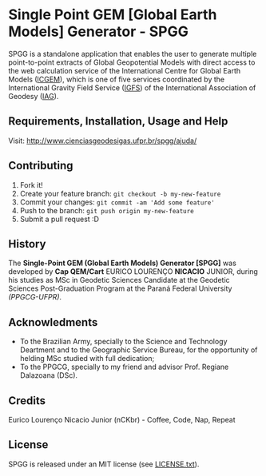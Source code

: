 # Single Point GEM [Global Earth Models] Generator - SPGG

SPGG is a standalone application that enables the user to generate multiple point-to-point extracts of Global Geopotential Models with direct access to the web calculation service of the International Centre for Global Earth Models ([ICGEM](http://icgem.gfz-potsdam.de/ICGEM/)), which is one of five services coordinated by the International Gravity Field Service ([IGFS](http://igfs.topo.auth.gr/)) of the  International Association of Geodesy ([IAG](http://www.iag-aig.org/)). 

## Requirements, Installation, Usage and Help

Visit: http://www.cienciasgeodesigas.ufpr.br/spgg/ajuda/

## Contributing

1. Fork it!
2. Create your feature branch: `git checkout -b my-new-feature`
3. Commit your changes: `git commit -am 'Add some feature'`
4. Push to the branch: `git push origin my-new-feature`
5. Submit a pull request :D

## History

The **Single-Point GEM (Global Earth Models) Generator [SPGG]** was developed by **Cap QEM/Cart** EURICO LOURENÇO **NICACIO** JUNIOR, during his studies as MSc in Geodetic Sciences Candidate at the Geodetic Sciences Post-Graduation Program at the Paraná Federal University *(PPGCG-UFPR)*.

## Acknowledments

- To the Brazilian Army, specially to the Science and Technology Deartment and to the Geographic Service Bureau, for the opportunity of helding MSc studied with full dedication;
- To the PPGCG, specially to my friend and advisor Prof. Regiane Dalazoana (DSc).

## Credits

Eurico Lourenço Nicacio Junior (nCKbr) - Coffee, Code, Nap, Repeat

## License

SPGG is released under an MIT license (see [LICENSE.txt](https://github.com/euriconicacio/SPGG/blob/master/license.txt)).

